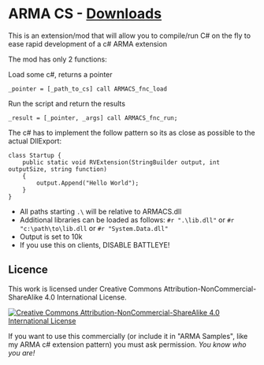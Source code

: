 # ARMA CS - [Downloads](https://github.com/maca134/armacs/releases)
This is an extension/mod that will allow you to compile/run C# on the fly to ease rapid development of a c# ARMA extension

The mod has only 2 functions:

Load some c#, returns a pointer
```
_pointer = [_path_to_cs] call ARMACS_fnc_load
```

Run the script and return the results
```
_result = [_pointer, _args] call ARMACS_fnc_run;
```

The c# has to implement the follow pattern so its as close as possible to the actual DllExport:
```
class Startup {
    public static void RVExtension(StringBuilder output, int outputSize, string function)
    {
        output.Append("Hello World");
    }
}
```

- All paths starting `.\` will be relative to ARMACS.dll
- Additional libraries can be loaded as follows: `#r ".\lib.dll"` or `#r "c:\path\to\lib.dll` or `#r "System.Data.dll"`
- Output is set to 10k
- If you use this on clients, DISABLE BATTLEYE!

## Licence
This work is licensed under Creative Commons Attribution-NonCommercial-ShareAlike 4.0 International License.

[![Creative Commons Attribution-NonCommercial-ShareAlike 4.0 International License](https://i.creativecommons.org/l/by-nc-sa/4.0/80x15.png)](http://creativecommons.org/licenses/by-nc-sa/4.0/)

If you want to use this commercially (or include it in "ARMA Samples", like my ARMA c# extension pattern) you must ask permission. *You know who you are!*